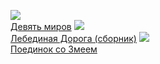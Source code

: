 ![](/books/sf_epic/Мария%20Васильевна%20Семенова/Девять%20миров.jpg)  
[Девять миров](/books/sf_epic/Мария%20Васильевна%20Семенова/Девять%20миров)
![](/books/sf_epic/Мария%20Васильевна%20Семенова/Лебединая%20Дорога%20(сборник).jpg)  
[Лебединая Дорога (сборник)](/books/sf_epic/Мария%20Васильевна%20Семенова/Лебединая%20Дорога%20(сборник))
![](/books/sf_epic/Мария%20Васильевна%20Семенова/Поединок%20со%20Змеем.jpg)  
[Поединок со Змеем](/books/sf_epic/Мария%20Васильевна%20Семенова/Поединок%20со%20Змеем)